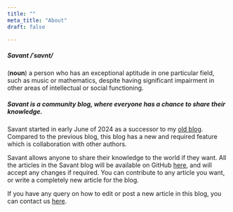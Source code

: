 ```yaml
---
title: ""
meta_title: "About"
draft: false

---
```


##### Savant */ˈsavnt/*

(**noun**) a person who has an exceptional aptitude in one particular field, such as music or mathematics, despite having significant impairment in other areas of intellectual or social functioning.

##### Savant is a community blog, where everyone has a chance to share their knowledge.

Savant started in early June of 2024 as a successor to my <a href="https://blog.a2ys.dev" target="_blank">old blog</a>. Compared to the previous blog, this blog has a new and required feature which is collaboration with other authors.

Savant allows anyone to share their knowledge to the world if they want. All the articles in the Savant blog will be available on GitHub <a href="https://github.com/a2ys/savant-articles" target="_blank">here</a>, and will accept any changes if required. You can contribute to any article you want, or write a completely new article for the blog.

If you have any query on how to edit or post a new article in this blog, you can contact us [here](/contact).
